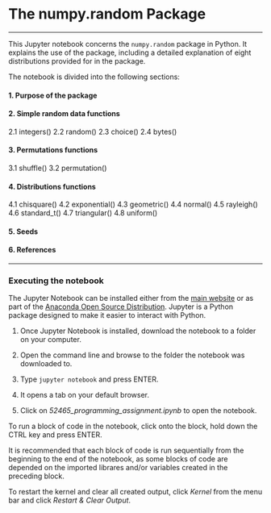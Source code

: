 # The numpy.random Package
***

This Jupyter notebook concerns the ```numpy.random``` package in Python.
It explains the use of the package, including a detailed explanation of eight distributions provided for in the package.

The notebook is divided into the following sections:

#### 1. Purpose of the package

#### 2. Simple random data functions
   
   2.1 integers()
   2.2 random()
   2.3 choice()
   2.4 bytes()
   
#### 3. Permutations functions
  
   3.1 shuffle()
   3.2 permutation()
   
#### 4. Distributions functions
  
   4.1 chisquare()
   4.2 exponential()
   4.3 geometric()
   4.4 normal()
   4.5 rayleigh()
   4.6 standard_t()
   4.7 triangular()
   4.8 uniform()

#### 5. Seeds

#### 6. References
***

### Executing the notebook

The Jupyter Notebook can be installed either from the [main website](https://jupyter.org/) or as part of the [Anaconda Open Source Distribution](https://www.anaconda.com/products/individual). Jupyter is a Python package designed to make it easier to interact with Python.

1. Once Jupyter Notebook is installed, download the notebook to a folder on your computer.

2. Open the command line and browse to the folder the notebook was downloaded to.

3. Type ```jupyter notebook``` and press ENTER.

4. It opens a tab on your default browser.

5. Click on *52465_programming_assignment.ipynb* to open the notebook.

To run a block of code in the notebook, click onto the block, hold down the CTRL key and press ENTER. 

It is recommended that each block of code is run sequentially from the beginning to the end of the notebook, as some blocks of code are depended on the imported librares and/or variables created in the preceding block. 

To restart the kernel and clear all created output, click *Kernel* from the menu bar and click *Restart & Clear Output*.

